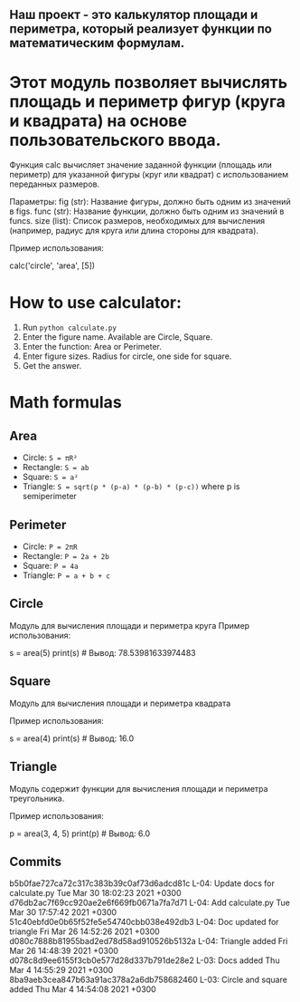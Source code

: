## Наш проект - это калькулятор площади и периметра, который реализует функции по математическим формулам.

# Этот модуль позволяет вычислять площадь и периметр фигур (круга и квадрата) на основе пользовательского ввода.

Функция calc вычисляет значение заданной функции (площадь или периметр) для указанной фигуры (круг или квадрат) с использованием переданных размеров.

Параметры:
fig (str): Название фигуры, должно быть одним из значений в figs.
func (str): Название функции, должно быть одним из значений в funcs.
size (list): Список размеров, необходимых для вычисления (например, радиус для круга или длина стороны для квадрата).

Пример использования:

calc('circle', 'area', [5])  

# How to use calculator:
1. Run `python calculate.py`
2. Enter the figure name. Available are Circle, Square.
3. Enter the function: Area or Perimeter.
4. Enter figure sizes. Radius for circle, one side for square.
5. Get the answer.

# Math formulas
## Area
- Circle: `S = πR²`
- Rectangle: `S = ab`
- Square: `S = a²`
- Triangle: `S = sqrt(p * (p-a) * (p-b) * (p-c))` where p is semiperimeter

## Perimeter
- Circle: `P = 2πR`
- Rectangle: `P = 2a + 2b`
- Square: `P = 4a`
- Triangle: `P = a + b + c`

## Circle
Модуль для вычисления площади и периметра круга
Пример использования:

s = area(5)
print(s)  # Вывод: 78.53981633974483    

## Square
Модуль для вычисления площади и периметра квадрата

Пример использования:

s = area(4)
print(s)  # Вывод: 16.0

## Triangle
Модуль содержит функции для вычисления площади и периметра треугольника.

Пример использования:

p = area(3, 4, 5)
print(p)  # Вывод: 6.0


## Commits

b5b0fae727ca72c317c383b39c0af73d6adcd81c L-04: Update docs for calculate.py Tue Mar 30 18:02:23 2021 +0300
d76db2ac7f69cc920ae2e6f669fb0671a7fa7d71 L-04: Add calculate.py Tue Mar 30 17:57:42 2021 +0300
51c40ebfd0e0b65f52fe5e54740cbb038e492db3 L-04: Doc updated for triangle Fri Mar 26 14:52:26 2021 +0300
d080c7888b81955bad2ed78d58ad910526b5132a L-04: Triangle added Fri Mar 26 14:48:39 2021 +0300
d078c8d9ee6155f3cb0e577d28d337b791de28e2 L-03: Docs added Thu Mar 4 14:55:29 2021 +0300
8ba9aeb3cea847b63a91ac378a2a6db758682460 L-03: Circle and square added Thu Mar 4 14:54:08 2021 +0300
